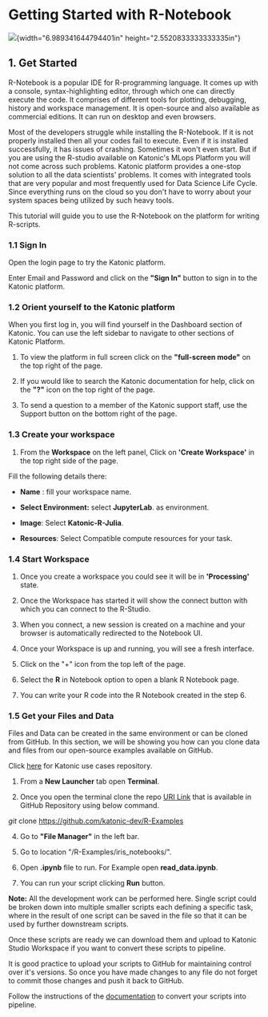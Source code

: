 #  **Getting Started with R-Notebook**

![](vertopal_daaeff276a9945d39671c107e49a6910/4051866ab8e6d21e5770013616e55109ebc3997a.png){width="6.989341644794401in"
height="2.5520833333333335in"}

## 

## **1. Get Started**

R-Notebook is a popular IDE for R-programming language. It comes up with
a console, syntax-highlighting editor, through which one can directly
execute the code. It comprises of different tools for plotting,
debugging, history and workspace management. It is open-source and also
available as commercial editions. It can run on desktop and even
browsers.

Most of the developers struggle while installing the R-Notebook. If it
is not properly installed then all your codes fail to execute. Even if
it is installed successfully, it has issues of crashing. Sometimes it
won\'t even start. But if you are using the R-studio available on
Katonic\'s MLops Platform you will not come across such problems.
Katonic platform provides a one-stop solution to all the data
scientists\' problems. It comes with integrated tools that are very
popular and most frequently used for Data Science Life Cycle. Since
everything runs on the cloud so you don\'t have to worry about your
system spaces being utilized by such heavy tools.

This tutorial will guide you to use the R-Notebook on the platform for
writing R-scripts.

### **1.1 Sign In**

Open the login page to try the Katonic platform.

Enter Email and Password and click on the **"Sign In"** button to sign
in to the Katonic platform.

### **1.2 Orient yourself to the Katonic platform**

When you first log in, you will find yourself in the Dashboard section
of Katonic. You can use the left sidebar to navigate to other sections
of Katonic Platform.

1.  To view the platform in full screen click on the **"full-screen
    mode"** on the top right of the page.

2.  If you would like to search the Katonic documentation for help,
    click on the **"?"** icon on the top right of the page.

3.  To send a question to a member of the Katonic support staff, use the
    Support button on the bottom right of the page.

### **1.3 Create your workspace**

1.  From the **Workspace** on the left panel, Click on **'Create
    Workspace'** in the top right side of the page.

Fill the following details there:

-   **Name** : fill your workspace name.

-   **Select Environment:** select **JupyterLab**. as environment.

-   **Image**: Select **Katonic-R-Julia**.

-   **Resources**: Select Compatible compute resources for your task.

### **1.4 Start Workspace**

1.  Once you create a workspace you could see it will be in
    **\'Processing\'** state.

2.  Once the Workspace has started it will show the connect button with
    which you can connect to the R-Studio.

3.  When you connect, a new session is created on a machine and your
    browser is automatically redirected to the Notebook UI.

4.  Once your Workspace is up and running, you will see a fresh
    interface.

5.  Click on the \"+\" icon from the top left of the page.

6.  Select the **R** in Notebook option to open a blank R Notebook page.

7.  You can write your R code into the R Notebook created in the step 6.

### **1.5 Get your Files and Data** 

Files and Data can be created in the same environment or can be cloned
from GitHub. In this section, we will be showing you how can you clone
data and files from our open-source examples available on GitHub.

Click [here](https://github.com/katonic-dev/R-Examples) for Katonic use
cases repository.

1.  From a **New Launcher** tab open **Terminal**.

2.  Once you open the terminal clone the repo [URI
    Link](https://github.com/katonic-dev/R-Examples) that is available
    in GitHub Repository using below command.

*git* clone <https://github.com/katonic-dev/R-Examples>

4.  Go to **"File Manager"** in the left bar.

5.  Go to location "/R-Examples/iris_notebooks/".

6.  Open **.ipynb** file to run. For Example open **read_data.ipynb**.

7.  You can run your script clicking **Run** button.

**Note:** All the development work can be performed here. Single script
could be broken down into multiple smaller scripts each defining a
specific task, where in the result of one script can be saved in the
file so that it can be used by further downstream scripts.

Once these scripts are ready we can download them and upload to Katonic
Studio Workspace if you want to convert these scripts to pipeline.

It is good practice to upload your scripts to GitHub for maintaining
control over it\'s versions. So once you have made changes to any file
do not forget to commit those changes and push it back to GitHub.

Follow the instructions of the
[documentation](https://docs.katonic.ai/Getting-started/From-R-Scripts-to-Kubeflow-Pipeline-using-Katonic-Studio)
to convert your scripts into pipeline.
